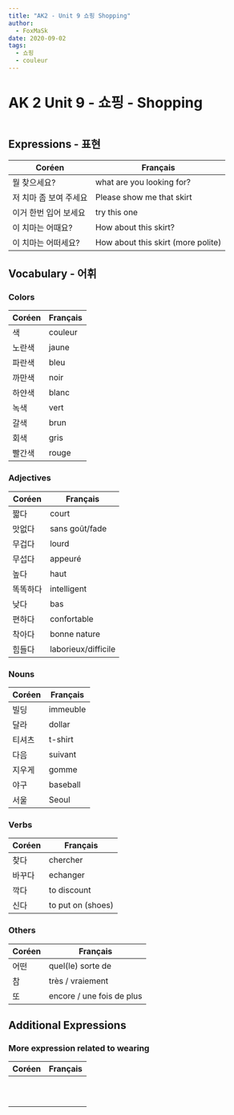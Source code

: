 ```yaml
---
title: "AK2 - Unit 9 쇼핑 Shopping"
author:
  - FoxMaSk
date: 2020-09-02
tags: 
  - 쇼핑
  - couleur
---
```

# AK 2 Unit 9 - 쇼핑 - Shopping
```table-of-contents
```

## Expressions - 표현

| Coréen | Français |
| ------ | -------- |
| 뭘 찾으세요?       | what are you looking for? |
| 저 치마 좀 보여 주세요       | Please show me that skirt         |
| 이거 한번 입어 보세요  | try this one |
| 이 치마는 어때요?| How about this skirt?         |
| 이 치마는 어떠세요?| How about this skirt (more polite) |
	
## Vocabulary - 어휘

### Colors

| Coréen | Français |
| ------ | -------- |
|  색      |  couleur        |
|  노란색      |  jaune  |
|  파란색      |  bleu        |
|  까만색      |  noir        |
|  하얀색      |  blanc        |
|  녹색      |  vert        |
|  갈색      |  brun        |
|  회색      |  gris        |
|  빨간색      |  rouge        |

### Adjectives

| Coréen | Français            |
| ------ | ------------------- |
| 짧다     | court               |
| 맛없다    | sans goût/fade      |
| 무겁다    | lourd               |
| 무섭다    | appeuré             |
| 높다     | haut                |
| 똑똑하다   | intelligent         |
| 낮다     | bas                 |
| 편하다    | confortable         |
| 착아다    | bonne nature        |
| 힘들다    | laborieux/difficile |

### Nouns

| Coréen | Français                            |
| ------ | ----------------------------------- |
| 빌딩       |  immeuble        |
| 달라       |  dollar        |
| 티셔츠       |  t-shirt        |
| 다음       |  suivant        |
| 지우게       |  gomme        |
| 야구       |  baseball        |
| 서울       |  Seoul        |

### Verbs

| Coréen | Français          |
| ------ | ----------------- |
| 찾다     | chercher          |
| 바꾸다    | echanger          |
| 깍다     | to discount       |
| 신다     | to put on (shoes) |

### Others

| Coréen | Français                            |
| ------ | ----------------------------------- |
| 어떤       | quel(le) sorte de          |
| 참       | très / vraiement         |
| 또       | encore / une fois de plus         |

## Additional Expressions
### More expression related to wearing

| Coréen | Français                            |
| ------ | ----------------------------------- |
|        |          |
|        |          |
|        |          |
|        |          |
|        |          |
|        |          |
|        |          |
|        |          |
|        |          |
|        |          |
